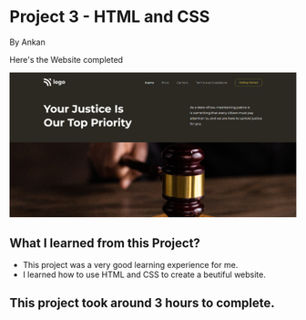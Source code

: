# Project 3 - HTML and CSS

By Ankan

Here's the Website completed

![Completed Website](./screenshots/project-3.png)

## What I learned from this Project?

- This project was a very good learning experience for me.
- I learned how to use HTML and CSS to create a beutiful website.

## This project took around 3 hours to complete.
